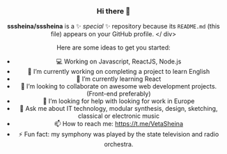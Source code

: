 <div align="center" width="50">

### Hi there 👋


**sssheina/sssheina** is a ✨ _special_ ✨ repository because its `README.md` (this file) appears on your GitHub profile.
</ div>

Here are some ideas to get you started:

- 💻 Working on Javascript, ReactJS, Node.js
- 🔭 I’m currently working on completing a project to learn English
- 🌱 I’m currently learning React
- 👯 I’m looking to collaborate on awesome web development projects. (Front-end preferably)
- 🤔 I’m looking for help with looking for work in Europe
- 💬 Ask me about IT technology, modular synthesis, design, sketching, classical or electronic music
- 📫 How to reach me: https://t.me/VetaSheina
- ⚡ Fun fact: my symphony was played by the state television and radio orchestra.


